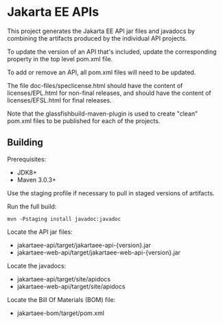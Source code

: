 Jakarta EE APIs
===============

This project generates the Jakarta EE API jar files and javadocs
by combining the artifacts produced by the individual API projects.

To update the version of an API that's included, update the corresponding
property in the top level pom.xml file.

To add or remove an API, all pom.xml files will need to be updated.

The file doc-files/speclicense.html should have the content of
licenses/EPL.html for non-final releases, and should have the
content of licenses/EFSL.html for final releases.

Note that the glassfishbuild-maven-plugin is used to create "clean"
pom.xml files to be published for each of the projects.

Building
--------

Prerequisites:

* JDK8+
* Maven 3.0.3+

Use the staging profile if necessary to pull in staged versions of artifacts.

Run the full build:

`mvn -Pstaging install javadoc:javadoc`

Locate the API jar files:
- jakartaee-api/target/jakartaee-api-{version}.jar
- jakartaee-web-api/target/jakartaee-web-api-{version}.jar

Locate the javadocs:
- jakartaee-api/target/site/apidocs
- jakartaee-web-api/target/site/apidocs

Locate the Bill Of Materials (BOM) file:
- jakartaee-bom/target/pom.xml
